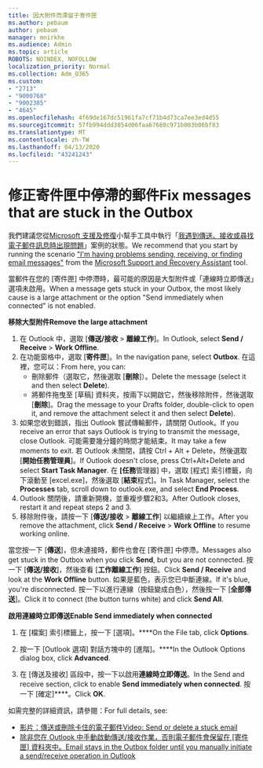 ```yaml
---
title: 因大附件而滯留于寄件匣
ms.author: pebaum
author: pebaum
manager: mnirkhe
ms.audience: Admin
ms.topic: article
ROBOTS: NOINDEX, NOFOLLOW
localization_priority: Normal
ms.collection: Adm_O365
ms.custom:
- "2713"
- "9000768"
- "9002385"
- "4645"
ms.openlocfilehash: 4f69de167dc51961fa7cf71b4d73ca7ee3ed4d55
ms.sourcegitcommit: 57fb994ddd3854d06faa67680c971b003b06bf83
ms.translationtype: MT
ms.contentlocale: zh-TW
ms.lasthandoff: 04/13/2020
ms.locfileid: "43241243"
---
```

# <a name="fix-messages-that-are-stuck-in-the-outbox"></a><span data-ttu-id="3b34d-102">修正寄件匣中停滯的郵件</span><span class="sxs-lookup"><span data-stu-id="3b34d-102">Fix messages that are stuck in the Outbox</span></span>

<span data-ttu-id="3b34d-103">我們建議您從[Microsoft 支援及修復](https://diagnostics.office.com/#/)小幫手工具中執行「[我遇到傳送、接收或尋找電子郵件訊息時出現問題](https://aka.ms/SaRA-OutlookSendReceive)」案例的狀態。</span><span class="sxs-lookup"><span data-stu-id="3b34d-103">We recommend that you start by running the scenario ["I'm having problems sending, receiving, or finding email messages"](https://aka.ms/SaRA-OutlookSendReceive) from the [Microsoft Support and Recovery Assistant](https://diagnostics.office.com/#/) tool.</span></span>

<span data-ttu-id="3b34d-104">當郵件在您的 [寄件匣] 中停滯時，最可能的原因是大型附件或「連線時立即傳送」選項未啟用。</span><span class="sxs-lookup"><span data-stu-id="3b34d-104">When a message gets stuck in your Outbox, the most likely cause is a large attachment or the option "Send immediately when connected" is not enabled.</span></span>

<span data-ttu-id="3b34d-105">**移除大型附件**</span><span class="sxs-lookup"><span data-stu-id="3b34d-105">**Remove the large attachment**</span></span>

1. <span data-ttu-id="3b34d-106">在 Outlook 中，選取 [**傳送/接收** > **離線工作**]。</span><span class="sxs-lookup"><span data-stu-id="3b34d-106">In Outlook, select **Send / Receive** > **Work Offline**.</span></span> 
2. <span data-ttu-id="3b34d-107">在功能窗格中，選取 [**寄件匣**]。</span><span class="sxs-lookup"><span data-stu-id="3b34d-107">In the navigation pane, select **Outbox**.</span></span> <span data-ttu-id="3b34d-108">在這裡，您可以：</span><span class="sxs-lookup"><span data-stu-id="3b34d-108">From here, you can:</span></span> 
    - <span data-ttu-id="3b34d-109">刪除郵件（選取它，然後選取 [**刪除**]）。</span><span class="sxs-lookup"><span data-stu-id="3b34d-109">Delete the message (select it and then select **Delete**).</span></span>
    - <span data-ttu-id="3b34d-110">將郵件拖曳至 [草稿] 資料夾，按兩下以開啟它，然後移除附件，然後選取 [**刪除**]。</span><span class="sxs-lookup"><span data-stu-id="3b34d-110">Drag the message to your Drafts folder, double-click to open it, and remove the attachment select it and then select **Delete**).</span></span>
3. <span data-ttu-id="3b34d-111">如果您收到錯誤，指出 Outlook 嘗試傳輸郵件，請關閉 Outlook。</span><span class="sxs-lookup"><span data-stu-id="3b34d-111">If you receive an error that says Outlook is trying to transmit the message, close Outlook.</span></span> <span data-ttu-id="3b34d-112">可能需要幾分鐘的時間才能結束。</span><span class="sxs-lookup"><span data-stu-id="3b34d-112">It may take a few moments to exit.</span></span> <span data-ttu-id="3b34d-113">若 Outlook 未關閉，請按 Ctrl + Alt + Delete，然後選取 [**開始任務管理員**]。</span><span class="sxs-lookup"><span data-stu-id="3b34d-113">If Outlook doesn't close, press Ctrl+Alt+Delete and select **Start Task Manager**.</span></span> <span data-ttu-id="3b34d-114">在 **[任務**管理器] 中，選取 [程式] 索引標籤，向下滾動至 [excel.exe]，然後選取 [**結束**程式]。</span><span class="sxs-lookup"><span data-stu-id="3b34d-114">In Task Manager, select the **Processes** tab, scroll down to outlook.exe, and select **End Process**.</span></span>
4. <span data-ttu-id="3b34d-115">Outlook 關閉後，請重新開機，並重複步驟2和3。</span><span class="sxs-lookup"><span data-stu-id="3b34d-115">After Outlook closes, restart it and repeat steps 2 and 3.</span></span> 
5. <span data-ttu-id="3b34d-116">移除附件後，請按一下 [**傳送/接收** > **離線工作**] 以繼續線上工作。</span><span class="sxs-lookup"><span data-stu-id="3b34d-116">After you remove the attachment, click **Send / Receive** > **Work Offline** to resume working online.</span></span> 

<span data-ttu-id="3b34d-117">當您按一下 [**傳送**]，但未連接時，郵件也會在 [寄件匣] 中停滯。</span><span class="sxs-lookup"><span data-stu-id="3b34d-117">Messages also get stuck in the Outbox when you click **Send**, but you are not connected.</span></span> <span data-ttu-id="3b34d-118">按一下 [**傳送/接收**]，然後查看 [**工作離線工作**] 按鈕。</span><span class="sxs-lookup"><span data-stu-id="3b34d-118">Click **Send / Receive** and look at the **Work Offline** button.</span></span> <span data-ttu-id="3b34d-119">如果是藍色，表示您已中斷連線。</span><span class="sxs-lookup"><span data-stu-id="3b34d-119">If it's blue, you're disconnected.</span></span> <span data-ttu-id="3b34d-120">按一下以進行連線（按鈕變成白色），然後按一下 [**全部傳送**]。</span><span class="sxs-lookup"><span data-stu-id="3b34d-120">Click it to connect (the button turns white) and click **Send All**.</span></span>
 
<span data-ttu-id="3b34d-121">**啟用連線時立即傳送**</span><span class="sxs-lookup"><span data-stu-id="3b34d-121">**Enable Send immediately when connected**</span></span>
 
1. <span data-ttu-id="3b34d-122">在 [檔案] 索引標籤上，按一下 [選項]。\*\*\*\*</span><span class="sxs-lookup"><span data-stu-id="3b34d-122">On the File tab, click **Options**.</span></span>

2. <span data-ttu-id="3b34d-123">按一下 [Outlook 選項] 對話方塊中的 [進階]。\*\*\*\*</span><span class="sxs-lookup"><span data-stu-id="3b34d-123">In the Outlook Options dialog box, click **Advanced**.</span></span>

3. <span data-ttu-id="3b34d-124">在 [傳送及接收] 區段中，按一下以啟用**連線時立即傳送**。</span><span class="sxs-lookup"><span data-stu-id="3b34d-124">In the Send and receive section, click to enable **Send immediately when connected**.</span></span> <span data-ttu-id="3b34d-125">按一下 [確定]\*\*\*\*。</span><span class="sxs-lookup"><span data-stu-id="3b34d-125">Click **OK**.</span></span>
 
<span data-ttu-id="3b34d-126">如需完整的詳細資訊，請參閱：</span><span class="sxs-lookup"><span data-stu-id="3b34d-126">For full details, see:</span></span>
- [<span data-ttu-id="3b34d-127">影片：傳送或刪除卡住的電子郵件</span><span class="sxs-lookup"><span data-stu-id="3b34d-127">Video: Send or delete a stuck email</span></span>](https://support.office.com/article/Video-Send-or-delete-an-email-stuck-in-your-outbox-26d5d34a-4e5f-444a-a9e8-44db04a94dec) 
- <span data-ttu-id="3b34d-128">[除非您在 Outlook 中手動啟動傳送/接收作業，否則電子郵件會保留在 [寄件匣] 資料夾中。](https://support.microsoft.com/help/2797572/email-stays-in-the-outbox-folder-until-you-manually-initiate-a-send-re)</span><span class="sxs-lookup"><span data-stu-id="3b34d-128">[Email stays in the Outbox folder until you manually initiate a send/receive operation in Outlook](https://support.microsoft.com/help/2797572/email-stays-in-the-outbox-folder-until-you-manually-initiate-a-send-re)</span></span>
